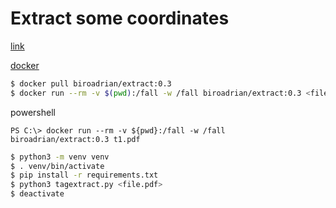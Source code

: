 # Extract some coordinates

[link](https://stackoverflow.com/questions/22898145/how-to-extract-text-and-text-coordinates-from-a-pdf-file/69151177#69151177)


[docker](https://hub.docker.com/r/biroadrian/extract)
```bash
$ docker pull biroadrian/extract:0.3
$ docker run --rm -v $(pwd):/fall -w /fall biroadrian/extract:0.3 <file.pdf>
```
powershell
```pwsh
PS C:\> docker run --rm -v ${pwd}:/fall -w /fall biroadrian/extract:0.3 t1.pdf
```
```bash
$ python3 -m venv venv
$ . venv/bin/activate
$ pip install -r requirements.txt
$ python3 tagextract.py <file.pdf>
$ deactivate
```

